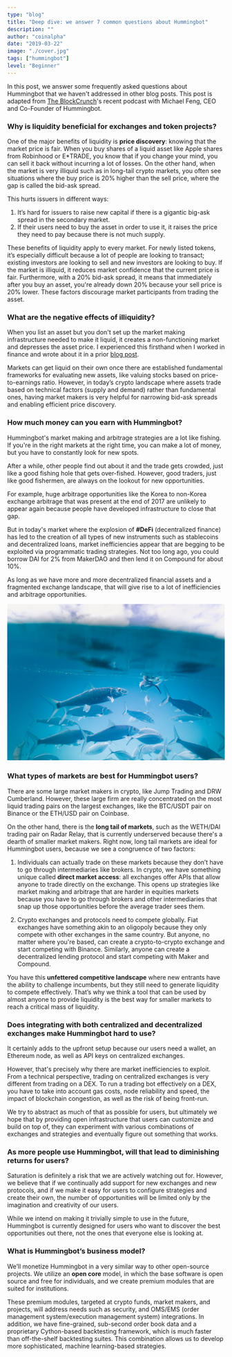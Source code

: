 ```yaml
---
type: "blog"
title: "Deep dive: we answer 7 common questions about Hummingbot"
description: ""
author: "coinalpha"
date: "2019-03-22"
image: "./cover.jpg"
tags: ["hummingbot"]
level: "Beginner"
---
```


In this post, we answer some frequently asked questions about Hummingbot that we haven't addressed in other blog posts. This post is adapted from [The BlockCrunch](https://letstalkbitcoin.com/blog/post/the-blockcrunch-liquidity-in-crypto-markets-michael-feng-hummingbot)'s recent podcast with Michael Feng, CEO and Co-Founder of Hummingbot.

### Why is liquidity beneficial for exchanges and token projects?
One of the major benefits of liquidity is **price discovery**: knowing that the market price is fair. When you buy shares of a liquid asset like Apple shares from Robinhood or E*TRADE, you know that if you change your mind, you can sell it back without incurring a lot of losses. On the other hand, when the market is very illiquid such as in long-tail crypto markets, you often see situations where the buy price is 20% higher than the sell price, where the gap is called the bid-ask spread.


<!-- more -->

This hurts issuers in different ways:
1. It’s hard for issuers to raise new capital if there is a gigantic big-ask spread in the secondary market.
2. If their users need to buy the asset in order to use it, it raises the price they need to pay because there is not much supply.

These benefits of liquidity apply to every market. For newly listed tokens, it’s especially difficult because a lot of people are looking to transact; existing investors are looking to sell and new investors are looking to buy. If the market is illiquid, it reduces market confidence that the current price is fair. Furthermore, with a 20% bid-ask spread, it means that immediately after you buy an asset, you're already down 20% because your sell price is 20% lower. These factors discourage market participants from trading the asset.

### What are the negative effects of illiquidity?
When you list an asset but you don't set up the market making infrastructure needed to make it liquid, it creates a non-functioning market and depresses the asset price. I experienced this firsthand when I worked in finance and wrote about it in a prior [blog post](/blog/2019-01-thin-crust-of-liquidity/#what-happens-when-you-list-an-illiquid-asset).

Markets can get liquid on their own once there are established fundamental frameworks for evaluating new assets, like valuing stocks based on price-to-earnings ratio. However, in today’s crypto landscape where assets trade based on technical factors (supply and demand) rather than fundamental ones, having market makers is very helpful for narrowing bid-ask spreads and enabling efficient price discovery.

### How much money can you earn with Hummingbot?
Hummingbot's market making and arbitrage strategies are a lot like fishing. If you're in the right markets at the right time, you can make a lot of money, but you have to constantly look for new spots.

After a while, other people find out about it and the trade gets crowded, just like a good fishing hole that gets over-fished. However, good traders, just like good fishermen, are always on the lookout for new opportunities.

For example, huge arbitrage opportunities like the Korea to non-Korea exchange arbitrage that was present at the end of 2017 are unlikely to appear again because people have developed infrastructure to close that gap.

But in today's market where the explosion of **#DeFi** (decentralized finance) has led to the creation of all types of new instruments such as stablecoins and decentralized loans, market inefficiencies appear that are begging to be exploited via programmatic trading strategies. Not too long ago, you could borrow DAI for 2% from MakerDAO and then lend it on Compound for about 10%.

As long as we have more and more decentralized financial assets and a fragmented exchange landscape, that will give rise to a lot of inefficiencies and arbitrage opportunities.

![](./image1.jpg)

### What types of markets are best for Hummingbot users?
There are some large market makers in crypto, like Jump Trading and DRW Cumberland. However, these large firm are really concentrated on the most liquid trading pairs on the largest exchanges, like the BTC/USDT pair on Binance or the ETH/USD pair on Coinbase.

On the other hand, there is the **long tail of markets**, such as the WETH/DAI trading pair on Radar Relay, that is currently underserved because there's a dearth of smaller market makers. Right now, long tail markets are ideal for Hummingbot users, because we see a congruence of two factors:

1. Individuals can actually trade on these markets because they don’t have to go through intermediaries like brokers. In crypto, we have something unique called **direct market access**: all exchanges offer APIs that allow anyone to trade directly on the exchange. This opens up strategies like market making and arbitrage that are harder in equities markets because you have to go through brokers and other intermediaries that snap up those opportunities before the average trader sees them.

2. Crypto exchanges and protocols need to compete globally. Fiat exchanges have something akin to an oligopoly because they only compete with other exchanges in the same country. But anyone, no matter where you're based, can create a crypto-to-crypto exchange and start competing with Binance. Similarly, anyone can create a decentralized lending protocol and start competing with Maker and Compound.

You have this **unfettered competitive landscape** where new entrants have the ability to challenge incumbents, but they still need to generate liquidity to compete effectively. That’s why we think a tool that can be used by almost anyone to provide liquidity is the best way for smaller markets to reach a critical mass of liquidity.

### Does integrating with both centralized and decentralized exchanges make Hummingbot hard to use?

It certainly adds to the upfront setup because our users need a wallet, an Ethereum node, as well as API keys on centralized exchanges.

However, that's precisely why there are market inefficiencies to exploit. From a technical perspective, trading on centralized exchanges is very different from trading on a DEX. To run a trading bot effectively on a DEX, you have to take into account gas costs, node reliability and speed, the impact of blockchain congestion, as well as the risk of being front-run.

We try to abstract as much of that as possible for users, but ultimately we hope that by providing open infrastructure that users can customize and build on top of, they can experiment with various combinations of exchanges and strategies and eventually figure out something that works.

### As more people use Hummingbot, will that lead to diminishing returns for users?
Saturation is definitely a risk that we are actively watching out for. However, we believe that if we continually add support for new exchanges and new protocols, and if we make it easy for users to configure strategies and create their own, the number of opportunities will be limited only by the imagination and creativity of our users.

While we intend on making it trivially simple to use in the future, Hummingbot is currently designed for users who want to discover the best opportunities out there, not the ones that everyone else is looking at.

### What is Hummingbot’s business model?
We’ll monetize Hummingbot in a very similar way to other open-source projects. We utilize an **open core** model, in which the base software is open source and free for individuals, and we create premium modules that are suited for institutions.

These premium modules, targeted at crypto funds, market makers, and projects, will address needs such as security, and OMS/EMS (order management system/execution management system) integrations. In addition, we have fine-grained, sub-second order book data and a proprietary Cython-based backtesting framework, which is much faster than off-the-shelf backtesting suites. This combination allows us to develop more sophisticated, machine learning-based strategies.
